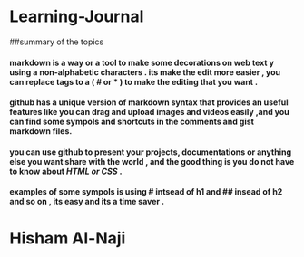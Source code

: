# **Learning-Journal**
##summary of the topics

#### markdown is a way or a tool to make some decorations on web text y using a **non-alphabetic** characters . its make the edit more easier , you can replace tags to a ( # or * ) to make the editing that you want .

#### github has a unique version of markdown syntax that provides an useful features like you can drag and upload images and videos easily ,and you can find some sympols and shortcuts in the comments and gist markdown files.

#### you can use github to present your projects, documentations or anything else you want share with the world , and the good thing is you do not have to know about *HTML or CSS* .

#### examples of some sympols is using # intsead of h1 and ## insead of h2 and so on , its easy and its a time saver .

# Hisham Al-Naji

